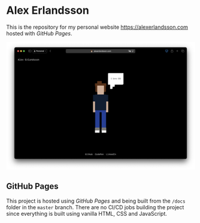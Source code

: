 # Alex Erlandsson

This is the repository for my personal website https://alexerlandsson.com hosted with *GitHub Pages*.

![Screenshot](assets/screenshot.png)

## GitHub Pages

This project is hosted using *GitHub Pages* and being built from the `/docs` folder in the `master` branch. There are no CI/CD jobs building the project since everything is built using vanilla HTML, CSS and JavaScript.
